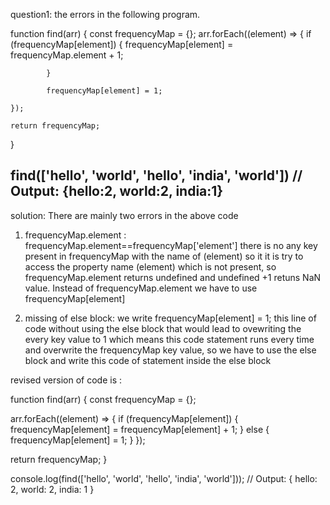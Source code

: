 question1: the errors in the following program.



function find(arr) {
    const frequencyMap = {};
    arr.forEach((element) => {
            if (frequencyMap[element]) {
                    frequencyMap[element] = frequencyMap.element + 1;

            }

            frequencyMap[element] = 1;

    });

    return frequencyMap;

}

 
find(['hello', 'world', 'hello', 'india', 'world']) // Output: {hello:2, world:2, india:1}
-------------------------------------------------------------------------------------------------------------------------------------------

solution: There are mainly two errors in the above code 

1) frequencyMap.element :   
                        frequencyMap.element==frequencyMap['element'] there is no any key present in frequencyMap with the name of (element) so it it is try to access the property name (element) which is not present, so frequencyMap.element returns undefined and undefined +1 retuns NaN value. Instead of frequencyMap.element we have to use frequencyMap[element]


2) missing of else block:
                        we  write frequencyMap[element] = 1; this line of code without using the else block that would lead to ovewriting the every key value to 1 which means this code statement runs every time and overwrite the frequencyMap key value, so we have to use the else block and write this code of statement inside the else block 

revised version of code is :

function find(arr) {
  const frequencyMap = {};

  arr.forEach((element) => {
    if (frequencyMap[element]) {
      frequencyMap[element] = frequencyMap[element] + 1;
    } else {
      frequencyMap[element] = 1;
    }
  });

  return frequencyMap;
}

console.log(find(['hello', 'world', 'hello', 'india', 'world']));
// Output: { hello: 2, world: 2, india: 1 }



